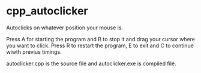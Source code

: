 # cpp_autoclicker
Autoclicks on whatever position your mouse is. 

Press A for starting the program and B to stop it and drag your cursor where you want to click. Press R to restart the program, E to exit and C to continue wiwth previus timings.

autoclicker.cpp is the source file and autoclicker.exe is compiled file.
